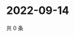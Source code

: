 # 2022-09-14

共 0 条

<!-- BEGIN WEIBO -->
<!-- 最后更新时间 Wed Sep 14 2022 19:15:28 GMT+0800 (China Standard Time) -->

<!-- END WEIBO -->
